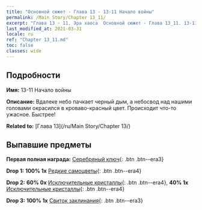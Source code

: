 ```yaml
---
title: "Основной сюжет - Глава 13 - 13-11 Начало войны"
permalink: /Main Story/Chapter 13_11/
excerpt: "Глава 13 - 11. Эра хаоса  Основной сюжет - Глава 13_11. 13-11 Начало войны"
last_modified_at: 2021-03-31
locale: ru
ref: "Chapter 13_11.md"
toc: false
classes: wide
---
```


## Подробности

 **Имя:** 13-11 Начало войны

 **Описание:** Вдалеке небо пачкает черный дым, а небосвод над нашими головами окрасился в кроваво-красный цвет. Происходит что-то ужасное. Быстрее!

 **Related to:** [Глава 13](/ru/Main Story/Chapter 13/)

## Выпавшие предметы

 **Первая полная награда:** [Серебряный ключ](/ru/Items/con_693/){: .btn .btn--era3}

 **Drop 1:** **100% 1x** [Редкие самоцветы](/ru/Items/mat_44/){: .btn .btn--era4}

 **Drop 2:** **60% 0x** [Исключительные кристаллы](/ru/Items/mat_38/){: .btn .btn--era4}, **40% 1x** [Исключительные кристаллы](/ru/Items/mat_38/){: .btn .btn--era4}

 **Drop 3:** **100% 1x** [Свиток заклинания](/ru/Items/con_694/){: .btn .btn--era3}

